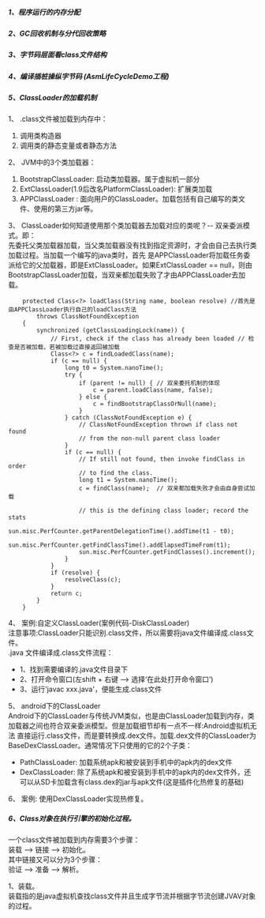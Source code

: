 
##### 1、程序运行的内存分配

##### 2、GC回收机制与分代回收策略

##### 3、字节码层面看class文件结构

##### 4、编译插桩操纵字节码 (AsmLifeCycleDemo工程)

##### 5、ClassLoader的加载机制
1、 .class文件被加载到内存中：  
1. 调用类构造器
2. 调用类的静态变量或者静态方法  

2、 JVM中的3个类加载器：
1. BootstrapClassLoader: 启动类加载器。属于虚拟机一部分
2. ExtClassLoader(1.9后改名PlatformClassLoader): 扩展类加载
3. APPClassLoader : 面向用户的ClassLoader。加载包括有自己编写的类文件、使用的第三方jar等。

3、 ClassLoader如何知道使用那个类加载器去加载对应的类呢？-- 双亲委派模式。即：   
先委托父类加载器加载，当父类加载器没有找到指定资源时，才会由自己去执行类加载过程。当加载一个编写的java类时，首先
是APPClassLoader将加载任务委派给它的父加载器，即是ExtClassLoader。如果ExtClassLoader == null，则由
BootstrapClassLoader加载，当双亲都加载失败了才由APPClassLoader去加载。
```
    protected Class<?> loadClass(String name, boolean resolve) //首先是由APPClassLoader执行自己的loadClass方法
        throws ClassNotFoundException
    {
        synchronized (getClassLoadingLock(name)) {
            // First, check if the class has already been loaded // 检查是否被加载，若被加载过直接返回被加载
            Class<?> c = findLoadedClass(name);
            if (c == null) {
                long t0 = System.nanoTime();
                try {
                    if (parent != null) { // 双亲委托机制的体现 
                        c = parent.loadClass(name, false);
                    } else {
                        c = findBootstrapClassOrNull(name);
                    }
                } catch (ClassNotFoundException e) {
                    // ClassNotFoundException thrown if class not found
                    // from the non-null parent class loader
                }
                if (c == null) {
                    // If still not found, then invoke findClass in order
                    // to find the class.
                    long t1 = System.nanoTime();
                    c = findClass(name);  // 双亲都加载失败才会由自身尝试加载
                    
                    // this is the defining class loader; record the stats
                    sun.misc.PerfCounter.getParentDelegationTime().addTime(t1 - t0);
                    sun.misc.PerfCounter.getFindClassTime().addElapsedTimeFrom(t1);
                    sun.misc.PerfCounter.getFindClasses().increment();
                }
            }
            if (resolve) {
                resolveClass(c);
            }
            return c;
        }
    }
```

4、 案例:自定义ClassLoader(案例代码-DiskClassLoader)    
注意事项:ClassLoader只能识别.class文件，所以需要将java文件编译成.class文件。   
 .java 文件编译成.class文件流程：
 * 1、找到需要编译的.java文件目录下
 * 2、打开命令窗口(左shift + 右键 --> 选择‘在此处打开命令窗口’)
 * 3、运行'javac xxx.java'，便能生成.class文件


5、 android下的ClassLoader    
Android下的ClassLoader与传统JVM类似，也是由ClassLoader加载到内存，类加载器之间也符合双亲委派模型。但是加载细节却有一点不一样:Android虚拟机无法
直接运行.class文件，而是要转换成.dex文件。加载.dex文件的ClassLoader为BaseDexClassLoader。通常情况下只使用的它的2个子类：
* PathClassLoader: 加载系统apk和被安装到手机中的apk内的dex文件
* DexClassLoader: 除了系统apk和被安装到手机中的apk内的dex文件外，还可以从SD卡加载含有class.dex的jar与apk文件(这是插件化热修复的基础)

6、 案例: 使用DexClassLoader实现热修复。


##### 6、Class对象在执行引擎的初始化过程。


一个class文件被加载到内存需要3个步骤：  
 装载 --> 链接  --> 初始化。   
其中链接又可以分为3个步骤：  
 验证 --> 准备 --> 解析。

1、装载。  
 装载指的是java虚拟机查找class文件并且生成字节流并根据字节流创建JVAV对象的过程。